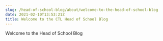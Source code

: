 ```yaml
---
slug: /head-of-school-blog/about/welcome-to-the-head-of-school-blog
date: 2021-02-10T13:53:21Z
title: Welcome to the CTL Head of School Blog
---
```


<p>Welcome to the Head of School Blog<br />
